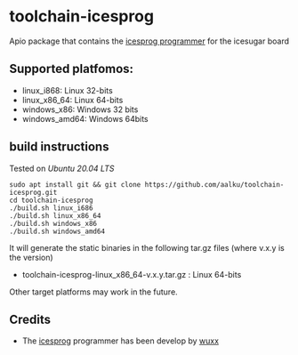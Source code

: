 # toolchain-icesprog
Apio package that contains the [icesprog programmer](https://github.com/wuxx/icesugar) for the icesugar board

## Supported platfomos:

* linux_i868: Linux 32-bits
* linux_x86_64: Linux 64-bits
* windows_x86: Windows 32 bits
* windows_amd64: Windows 64bits

## build instructions

Tested on *Ubuntu 20.04 LTS*

```
sudo apt install git && git clone https://github.com/aalku/toolchain-icesprog.git
cd toolchain-icesprog
./build.sh linux_i686
./build.sh linux_x86_64
./build.sh windows_x86
./build.sh windows_amd64
```

It will generate the static binaries in the following tar.gz files (where v.x.y is the version)

* toolchain-icesprog-linux_x86_64-v.x.y.tar.gz : Linux 64-bits

Other target platforms may work in the future.

## Credits

* The [icesprog](https://github.com/wuxx/) programmer has been develop by [wuxx](https://github.com/wuxx)  

